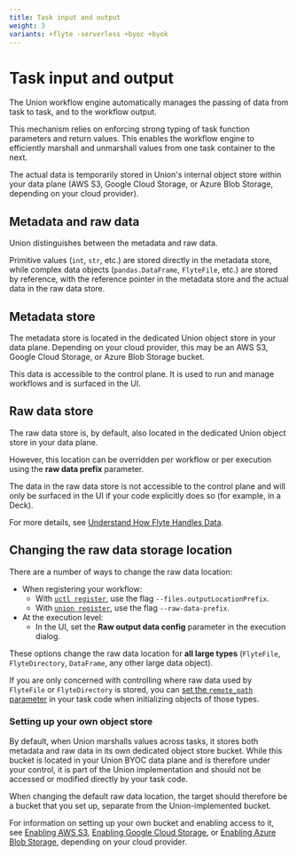```yaml
---
title: Task input and output
weight: 3
variants: +flyte -serverless +byoc +byok
---
```


# Task input and output

The Union workflow engine automatically manages the passing of data from task to task, and to the workflow output.

This mechanism relies on enforcing strong typing of task function parameters and return values.
This enables the workflow engine to efficiently marshall and unmarshall values from one task container to the next.

The actual data is temporarily stored in Union's internal object store within your data plane (AWS S3, Google Cloud Storage, or Azure Blob Storage, depending on your cloud provider).

## Metadata and raw data

Union distinguishes between the metadata and raw data.

Primitive values (`int`, `str`, etc.) are stored directly in the metadata store, while complex data objects (`pandas.DataFrame`, `FlyteFile`, etc.) are stored by reference, with the reference pointer in the metadata store and the actual data in the raw data store.

## Metadata store

The metadata store is located in the dedicated Union object store in your data plane.
Depending on your cloud provider, this may be an AWS S3, Google Cloud Storage, or Azure Blob Storage bucket.

This data is accessible to the control plane. It is used to run and manage workflows and is surfaced in the UI.

## Raw data store

The raw data store is, by default, also located in the dedicated Union object store in your data plane.

However, this location can be overridden per workflow or per execution using the **raw data prefix** parameter.

The data in the raw data store is not accessible to the control plane and will only be surfaced in the UI if your code explicitly does so (for example, in a Deck).

<!-- TODO: incorporate the referenced page here -->
For more details, see [Understand How Flyte Handles Data](https://docs.flyte.org/en/latest/concepts/data_management.html).

## Changing the raw data storage location

There are a number of ways to change the raw data location:

* When registering your workflow:
  * With [`uctl register`](https://docs.flyte.org/en/latest/flytectl/gen/flytectl_register.html), use the flag `--files.outputLocationPrefix`.
  * With [`union register`](https://docs.flyte.org/en/latest/api/flytekit/pyflyte.html#pyflyte-register), use the flag `--raw-data-prefix`.
* At the execution level:
  * In the UI, set the **Raw output data config** parameter in the execution dialog.

These options change the raw data location for **all large types** (`FlyteFile`, `FlyteDirectory`, `DataFrame`, any other large data object).

If you are only concerned with controlling where raw data used by `FlyteFile` or `FlyteDirectory` is stored, you can [set the `remote_path` parameter](./flyte-file-and-flyte-directory.md#specifying-remote_path-for-a-flytefile-or-flytedirectory) in your task code when initializing objects of those types.

### Setting up your own object store

By default, when Union marshalls values across tasks, it stores both metadata and raw data in its own dedicated object store bucket.
While this bucket is located in your Union BYOC data plane and is therefore under your control, it is part of the Union implementation and should not be accessed or modified directly by your task code.

When changing the default raw data location, the target should therefore be a bucket that you set up, separate from the Union-implemented bucket.

For information on setting up your own bucket and enabling access to it, see [Enabling AWS S3](../integrations/enabling-aws-resources/enabling-aws-s3.md), [Enabling Google Cloud Storage](../integrations/enabling-gcp-resources/enabling-google-cloud-storage.md), or [Enabling Azure Blob Storage](../integrations/enabling-azure-resources/enabling-azure-blob-storage.md), depending on your cloud provider.






